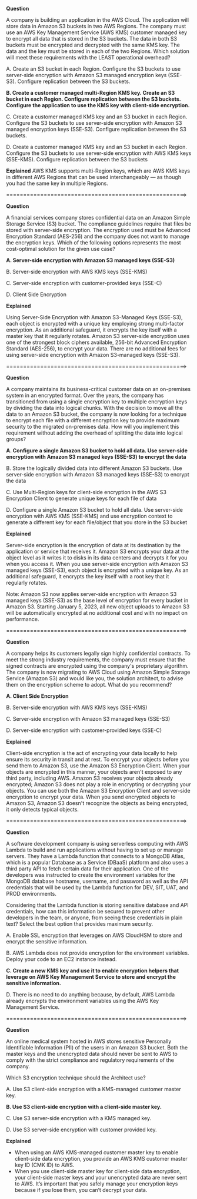 **Question** 

A company is building an application in the AWS Cloud. The application will store data in Amazon S3 buckets in two AWS Regions. The company must use an AWS Key Management Service (AWS KMS) customer managed key to encrypt all data that is stored in the S3 buckets. The data in both S3 buckets must be encrypted and decrypted with the same KMS key. The data and the key must be stored in each of the two Regions.
Which solution will meet these requirements with the LEAST operational overhead?

A. Create an S3 bucket in each Region. Configure the S3 buckets to use server-side encryption with Amazon S3 managed encryption keys (SSE-S3). Configure replication between the S3 buckets.

**B. Create a customer managed multi-Region KMS key. Create an S3 bucket in each Region. Configure replication between the S3 buckets. Configure the application to use the KMS key with client-side encryption.**

C. Create a customer managed KMS key and an S3 bucket in each Region. Configure the S3 buckets to use server-side encryption with Amazon S3 managed encryption keys (SSE-S3). Configure replication between the S3 buckets.

D. Create a customer managed KMS key and an S3 bucket in each Region. Configure the S3 buckets to use server-side encryption with AWS KMS keys (SSE-KMS). Configure replication between the S3 buckets

**Explained** AWS KMS supports multi-Region keys, which are AWS KMS keys in different AWS Regions that can be used interchangeably — as though you had the same key in multiple Regions.


=====================================================>

**Question**

A financial services company stores confidential data on an Amazon Simple Storage Service (S3) bucket. The compliance guidelines require that files be stored with server-side encryption. The encryption used must be Advanced Encryption Standard (AES-256) and the company does not want to manage the encryption keys.
Which of the following options represents the most cost-optimal solution for the given use case?

**A. Server-side encryption with Amazon S3 managed keys (SSE-S3)**

B. Server-side encryption with AWS KMS keys (SSE-KMS)

C. Server-side encryption with customer-provided keys (SSE-C)

D. Client Side Encryption

**Explained**

Using Server-Side Encryption with Amazon S3-Managed Keys (SSE-S3), each object is encrypted with a unique key employing strong multi-factor encryption. As an additional safeguard, it encrypts the key itself with a master key that it regularly rotates. Amazon S3 server-side encryption uses one of the strongest block ciphers available, 256-bit Advanced Encryption Standard (AES-256), to encrypt your data. There are no additional fees for using server-side encryption with Amazon S3-managed keys (SSE-S3).

=====================================================>

**Question**

A company maintains its business-critical customer data on an on-premises system in an encrypted format. Over the years, the company has transitioned from using a single encryption key to multiple encryption keys by dividing the data into logical chunks. With the decision to move all the data to an Amazon S3 bucket, the company is now looking for a technique to encrypt each file with a different encryption key to provide maximum security to the migrated on-premises data.
How will you implement this requirement without adding the overhead of splitting the data into logical groups?

**A. Configure a single Amazon S3 bucket to hold all data. Use server-side encryption with Amazon S3 managed keys (SSE-S3) to encrypt the data**

B. Store the logically divided data into different Amazon S3 buckets. Use server-side encryption with Amazon S3 managed keys (SSE-S3) to encrypt the data

C. Use Multi-Region keys for client-side encryption in the AWS S3 Encryption Client to generate unique keys for each file of data

D. Configure a single Amazon S3 bucket to hold all data. Use server-side encryption with AWS KMS (SSE-KMS) and use encryption context to generate a different key for each file/object that you store in the S3 bucket

**Explained**

Server-side encryption is the encryption of data at its destination by the application or service that receives it. Amazon S3 encrypts your data at the object level as it writes it to disks in its data centers and decrypts it for you when you access it. When you use server-side encryption with Amazon S3 managed keys (SSE-S3), each object is encrypted with a unique key. As an additional safeguard, it encrypts the key itself with a root key that it regularly rotates.

Note: Amazon S3 now applies server-side encryption with Amazon S3 managed keys (SSE-S3) as the base level of encryption for every bucket in Amazon S3. Starting January 5, 2023, all new object uploads to Amazon S3 will be automatically encrypted at no additional cost and with no impact on performance.

=====================================================>

**Question**

A company helps its customers legally sign highly confidential contracts. To meet the strong industry requirements, the company must ensure that the signed contracts are encrypted using the company's proprietary algorithm. The company is now migrating to AWS Cloud using Amazon Simple Storage Service (Amazon S3) and would like you, the solution architect, to advise them on the encryption scheme to adopt.
What do you recommend?

**A. Client Side Encryption**

B. Server-side encryption with AWS KMS keys (SSE-KMS) 

C. Server-side encryption with Amazon S3 managed keys (SSE-S3)

D. Server-side encryption with customer-provided keys (SSE-C)

**Explained**

Client-side encryption is the act of encrypting your data locally to help ensure its security in transit and at rest. To encrypt your objects before you send them to Amazon S3, use the Amazon S3 Encryption Client. When your objects are encrypted in this manner, your objects aren't exposed to any third party, including AWS. Amazon S3 receives your objects already encrypted; Amazon S3 does not play a role in encrypting or decrypting your objects. You can use both the Amazon S3 Encryption Client and server-side encryption to encrypt your data. When you send encrypted objects to Amazon S3, Amazon S3 doesn't recognize the objects as being encrypted, it only detects typical objects.

=====================================================>

**Question**

A software development company is using serverless computing with AWS Lambda to build and run applications without having to set up or manage servers. They have a Lambda function that connects to a MongoDB Atlas, which is a popular Database as a Service (DBaaS) platform and also uses a third party API to fetch certain data for their application. One of the developers was instructed to create the environment variables for the MongoDB database hostname, username, and password as well as the API credentials that will be used by the Lambda function for DEV, SIT, UAT, and PROD environments.

Considering that the Lambda function is storing sensitive database and API credentials, how can this information be secured to prevent other developers in the team, or anyone, from seeing these credentials in plain text? Select the best option that provides maximum security.

A. Enable SSL encryption that leverages on AWS CloudHSM to store and encrypt the sensitive information.

B. AWS Lambda does not provide encryption for the environment variables. Deploy your code to an EC2 instance instead.

**C. Create a new KMS key and use it to enable encryption helpers that leverage on AWS Key Management Service to store and encrypt the sensitive information.**

D. There is no need to do anything because, by default, AWS Lambda already encrypts the environment variables using the AWS Key Management Service.

=====================================================>

**Question**

An online medical system hosted in AWS stores sensitive Personally Identifiable Information (PII) of the users in an Amazon S3 bucket. Both the master keys and the unencrypted data should never be sent to AWS to comply with the strict compliance and regulatory requirements of the company.

Which S3 encryption technique should the Architect use?

A. Use S3 client-side encryption with a KMS-managed customer master key.

**B. Use S3 client-side encryption with a client-side master key.**

C. Use S3 server-side encryption with a KMS managed key.

D. Use S3 server-side encryption with customer provided key.

**Explained**
* When using an AWS KMS-managed customer master key to enable client-side data encryption, you provide an AWS KMS customer master key ID (CMK ID) to AWS.
* When you use client-side master key for client-side data encryption, your client-side master keys and your unencrypted data are never sent to AWS. It’s important that you safely manage your encryption keys because if you lose them, you can’t decrypt your data.